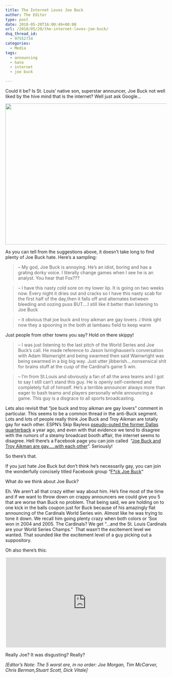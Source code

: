 ```yaml
---
title: The Internet Loves Joe Buck
author: The Editor
type: post
date: 2010-05-20T16:00:49+00:00
url: /2010/05/20/the-internet-loves-joe-buck/
dsq_thread_id:
  - 97552734
categories:
  - Media
tags:
  - announcing
  - hate
  - internet
  - joe buck

---
```

Could it be? Is St. Louis&#8217; native son, superstar announcer, Joe Buck not well liked by the hive mind that is the internet? Well just ask Google&#8230;

<a rel="attachment wp-att-4599" href="http://punchingkitty.com/2010/05/20/the-internet-loves-joe-buck/google_joe_buck/"><img class="aligncenter size-full wp-image-4599" title="google_joe_buck" src="http://punchingkitty.com/wp-content/uploads/2010/05/google_joe_buck.png?filter=full" alt="" width="542" height="441" /></a>

As you can tell from the suggestions above, it doesn&#8217;t take long to find plenty of Joe Buck hate. Here&#8217;s a sampling:

> &#8211; My god, Joe Buck is annoying. He&#8217;s an idiot, boring and has a grating dorky voice. I literally change games when I see he is an analyst. You hear that Fox???

> &#8211; I have this nasty cold sore on my lower lip. It is going on two weeks now. Every night it dries out and cracks so I have this nasty scab for the first half of the day,then it falls off and alternates between bleeding and oozing puss BUT&#8230;.I still like it better than listening to Joe Buck

> &#8211; it obvious that joe buck and troy aikman are gay lovers .i think ight now they a spooning in the both at lambaeu field to keep warm

Just people from other towns you say? Hold on there skippy!

> &#8211; I was just listening to the last pitch of the World Series and Joe Buck&#8217;s call. He made reference to Jason Isringhausen&#8217;s conversation with Adam Wainwright and being swarmed then said Wainwright was being swarmed in a big big way. Just utter jibberish&#8230;.nonsensical shit for brains stuff at the cusp of the Cardinal&#8217;s game 5 win.

> &#8211; I&#8217;m from St.Louis and obviously a fan of all the area teams and I got to say I still can&#8217;t stand this guy. He is openly self-centered and completely full of himself. He&#8217;s a terrible announcer always more than eager to bash teams and players personally while announcing a game. This guy is a disgrace to all sports broadcasting.

Lets also revisit that &#8220;joe buck and troy aikman are gay lovers&#8221; comment in particular. This seems to be a common thread in the anti-Buck segment. Lots and lots of people really think Joe Buck and Troy Aikman are totally gay for each other. ESPN&#8217;s Skip Bayless <a href="http://withleather.uproxx.com/2009/02/skip-bayless-said-aikman-was-a-homo" target="_blank">pseudo-outed the former Dallas quarterback</a> a year ago, and even with that evidence we tend to disagree with the rumors of a steamy broadcast booth affair, the internet seems to disagree. Hell there&#8217;s a Facebook page you can join called  &#8220;<a href="http://www.facebook.com/group.php?gid=7670018843" target="_blank">Joe Buck and Troy Aikman are gay&#8230;..with each other</a>&#8220;. Seriously!

So there&#8217;s that.

If you just hate Joe Buck but don&#8217;t think he&#8217;s necessarily gay, you can join the wonderfully concisely titled Facebook group &#8220;<a href="http://www.facebook.com/group.php?gid=2226162074" target="_blank">F*ck Joe Buck</a>&#8220;

What do we think about Joe Buck?

Eh. We aren&#8217;t all that crazy either way about him. He&#8217;s fine most of the time and if we want to throw down on crappy announcers we could give you 5 that are worse than Buck no problem. That being said, we are holding on to one kick in the balls coupon just for Buck because of his amazingly flat announcing of the Cardinals World Series win. Almost like he was trying to tone it down. We recall him going plenty crazy when both colors or &#8216;Sox won in 2004 and 2005. The Cardinals? We get &#8220;&#8230;and the St. Louis Cardinals are your World Series Champs.&#8221;  That wasn&#8217;t the excitement level we wanted. That sounded like the excitement level of a guy picking out a suppository.

Oh also there&#8217;s this:

<span class="embed-youtube" style="text-align:center; display: block;"><iframe class='youtube-player' type='text/html' width='500' height='282' src='http://www.youtube.com/embed/5dmqGg6Ccvw?version=3&#038;rel=1&#038;fs=1&#038;autohide=2&#038;showsearch=0&#038;showinfo=1&#038;iv_load_policy=1&#038;wmode=transparent' allowfullscreen='true' style='border:0;'></iframe></span>

_<span style="font-style: normal;">Really Joe? It was disgusting? Really? </span>_

_[Editor&#8217;s Note: The 5 worst are, in no order: Joe Morgan, Tim McCarver, Chris Berman,Stuart Scott, Dick Vitale]_